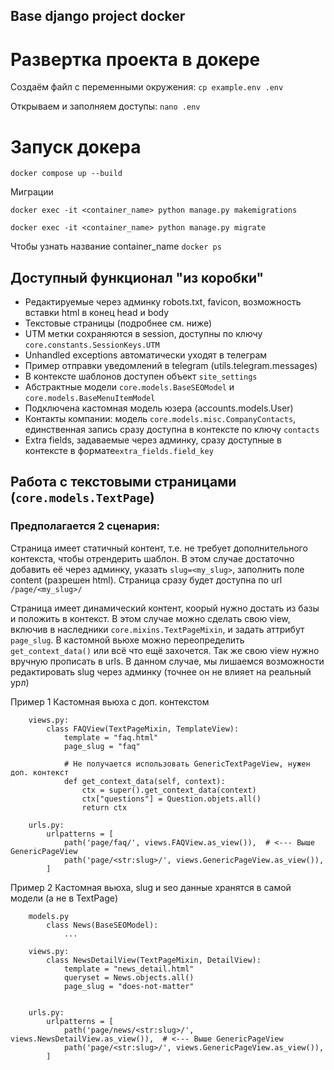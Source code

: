 ## Base django project docker

# Развертка проекта в докере




Создаём файл с переменными окружения:
`cp example.env .env`

Открываем и заполняем доступы:
`nano .env`

# Запуск докера 

` docker compose up --build `

Миграции 

`docker exec -it <container_name> python manage.py makemigrations`


`docker exec -it <container_name> python manage.py migrate`

Чтобы узнать название container_name
`docker ps`


## Доступный функционал "из коробки"

- Редактируемые через админку robots.txt, favicon, возможность вставки html в конец head и body
- Текстовые страницы (подробнее см. ниже)
- UTM метки сохраняются в session, доступны по ключу `core.constants.SessionKeys.UTM`
- Unhandled exceptions автоматически уходят в телеграм
- Пример отправки уведомлений в telegram (utils.telegram.messages)
- В контексте шаблонов доступен объект `site_settings` 
- Абстрактные модели `core.models.BaseSEOModel` и `core.models.BaseMenuItemModel`
- Подключена кастомная модель юзера (accounts.models.User)
- Контакты компании: модель `core.models.misc.CompanyContacts`, единственная запись сразу доступна в контексте по ключу `contacts`
- Extra fields, задаваемые через админку, сразу доступные в контексте в формате`extra_fields.field_key`

## Работа с текстовыми страницами (`core.models.TextPage`)

### Предполагается 2 сценария:
Страница имеет статичный контент, т.е. не требует дополнительного контекста, чтобы отрендерить шаблон.
В этом случае достаточно добавить её через админку, указать `slug=<my_slug>`, заполнить поле content (разрешен html). 
Страница сразу будет доступна по url `/page/<my_slug>/`

Страница имеет динамический контент, коорый нужно достать из базы и положить в контекст.
В этом случае можно сделать свою view, включив в наследники `core.mixins.TextPageMixin`, и задать аттрибут `page_slug`.
В кастомной вьюхе можно переопределить `get_context_data()` или всё что ещё захочется. 
Так же свою view нужно вручную прописать в urls. В данном случае, мы лишаемся возможности редактировать slug через админку (точнее он не влияет на реальный урл)

Пример 1
Кастомная вьюха с доп. контекстом
```
    views.py:
        class FAQView(TextPageMixin, TemplateView):
            template = "faq.html"
            page_slug = "faq"

            # Не получается использовать GenericTextPageView, нужен доп. контекст
            def get_context_data(self, context):
                ctx = super().get_context_data(context)
                ctx["questions"] = Question.objets.all()
                return ctx

    urls.py:
        urlpatterns = [
            path('page/faq/', views.FAQView.as_view()),  # <--- Выше GenericPageView
            path('page/<str:slug>/', views.GenericPageView.as_view()),
        ]
```

Пример 2
Кастомная вьюха, slug и seo данные хранятся в самой модели (а не в TextPage)
```
    models.py
        class News(BaseSEOModel):
            ...

    views.py:
        class NewsDetailView(TextPageMixin, DetailView):
            template = "news_detail.html"
            queryset = News.objects.all()
            page_slug = "does-not-matter"


    urls.py:
        urlpatterns = [
            path('page/news/<str:slug>/', views.NewsDetailView.as_view()),  # <--- Выше GenericPageView
            path('page/<str:slug>/', views.GenericPageView.as_view()),
        ]
```
